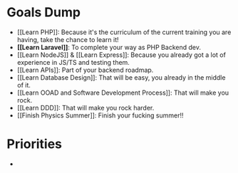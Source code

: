
# Goals Dump

- [[Learn PHP]]: Because it's the curriculum of the current training you are having, take the chance to learn it!
- **[[Learn Laravel]]**: To complete your way as PHP Backend dev.
- [[Learn NodeJS]] & [[Learn Express]]: Because you already got a lot of experience in JS/TS and testing them.
- [[Learn APIs]]: Part of your backend roadmap.
- [[Learn Database Design]]: That will be easy, you already in the middle of it.
- [[Learn OOAD and Software Development Process]]: That will make you rock.
- [[Learn DDD]]: That will make you rock harder.
- [[Finish Physics Summer]]: Finish your fucking summer!!

# Priorities

- 